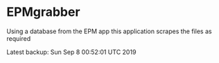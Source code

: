 # EPMgrabber
Using a database from the EPM app this application scrapes the files as required


Latest backup: Sun Sep 8 00:52:01 UTC 2019
